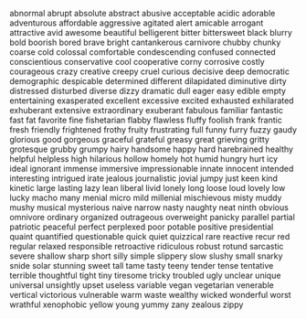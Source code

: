 abnormal
abrupt
absolute
abstract
abusive
acceptable
acidic
adorable
adventurous
affordable
aggressive
agitated
alert
amicable
arrogant
attractive
avid
awesome
beautiful
belligerent
bitter
bittersweet
black
blurry
bold
boorish
bored
brave
bright
cantankerous
carnivore
chubby
chunky
coarse
cold
colossal
comfortable
condescending
confused
connected
conscientious
conservative
cool 
cooperative
corny
corrosive
costly
courageous
crazy
creative
creepy
cruel
curious
decisive
deep
democratic
demographic
despicable
determined
different
dilapidated
diminutive
dirty
distressed
disturbed
diverse
dizzy
dramatic
dull
eager
easy
edible
empty
entertaining
exasperated
excellent
excessive
excited
exhausted
exhilarated
exhuberant
extensive
extraordinary
exuberant
fabulous
familiar
fantastic
fast
fat
favorite
fine
fishetarian
flabby
flawless
fluffy
foolish
frank
frantic
fresh
friendly
frightened
frothy
fruity
frustrating
full
funny
furry
fuzzy
gaudy
glorious
good
gorgeous
graceful
grateful
greasy
great 
grieving
gritty
grotesque
grubby
grumpy
hairy
handsome
happy
hard
harebrained
healthy
helpful
helpless
high
hilarious
hollow
homely
hot
humid
hungry
hurt
icy
ideal
ignorant
immense
immersive
impressionable
innate
innocent
intended
interesting
intrigued
irate
jealous
journalistic
jovial
jumpy
just
keen
kind
kinetic
large
lasting
lazy
lean
liberal
livid
lonely
long
loose
loud
lovely
low
lucky
macho
many
menial
micro
mild
millenial
mischievous
misty
muddy
mushy
musical
mysterious
naive
narrow
nasty
naughty
neat
ninth
obvious
omnivore
ordinary
organized
outrageous
overweight
panicky
parallel
partial
patriotic
peaceful
perfect
perplexed
poor
potable
positive
presidential
quaint
quantified
questionable
quick
quiet
quizzical
rare
reactive
recur
red
regular
relaxed
responsible
retroactive
ridiculous
robust
rotund
sarcastic
severe
shallow
sharp
short
silly
simple
slippery
slow
slushy
small
snarky
snide
solar
stunning
sweet
tall
tame
tasty
teeny
tender
tense
tentative
terrible
thoughtful
tight
tiny
tiresome
tricky
troubled
ugly
unclear
unique
universal
unsightly
upset
useless
variable
vegan 
vegetarian
venerable
vertical
victorious
vulnerable
warm
waste
wealthy
wicked
wonderful
worst
wrathful
xenophobic
yellow
young
yummy
zany
zealous
zippy
